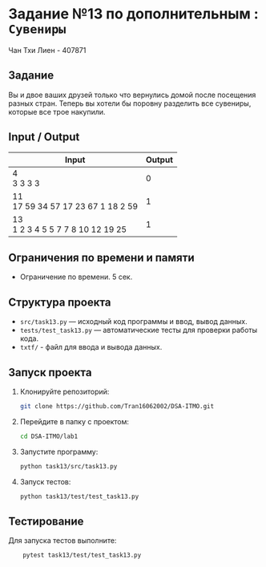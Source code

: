 # Задание №13 по дополнительным  : `Сувениры`
Чан Тхи Лиен - 407871

## Задание
Вы и двое ваших друзей только что вернулись домой после посещения разных
стран. Теперь вы хотели бы поровну разделить все сувениры, которые все трое
накупили.
## Input / Output 

| Input                                 | Output |
|---------------------------------------|--------|
| 4<br/>3 3 3 3                         | 0      |
| 11<br/>17 59 34 57 17 23 67 1 18 2 59 | 1      |
| 13<br/>1 2 3 4 5 5 7 7 8 10 12 19 25  | 1      |

## Ограничения по времени и памяти

- Ограничение по времени. 5 сек.

## Структура проекта
- `src/task13.py` — исходный код программы и ввод, вывод данных.
- `tests/test_task13.py` — автоматические тесты для проверки работы кода.
- `txtf/` - файл для ввода и вывода данных.
## Запуск проекта
1. Клонируйте репозиторий:
   ```bash
   git clone https://github.com/Tran16062002/DSA-ITMO.git
   ```
2. Перейдите в папку с проектом:
   ```bash
   cd DSA-ITMO/lab1
   ```
3. Запустите программу:
   ```bash
   python task13/src/task13.py
   ```

4. Запуск тестов:
   ```bash
   python task13/test/test_task13.py
   ```
## Тестирование
Для запуска тестов выполните:
```bash
    pytest task13/test/test_task13.py
```
